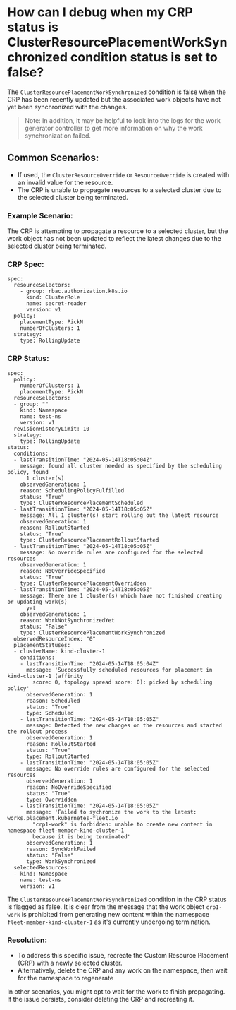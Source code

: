 # How can I debug when my CRP status is ClusterResourcePlacementWorkSynchronized condition status is set to false?

The `ClusterResourcePlacementWorkSynchronized` condition is false when the CRP has been recently updated but the associated work objects have not yet been synchronized with the changes.
> Note: In addition, it may be helpful to look into the logs for the work generator controller to get more information on why the work synchronization failed.

## Common Scenarios:
- If used, the `ClusterResourceOverride` or `ResourceOverride` is created with an invalid value for the resource.
- The CRP is unable to propagate resources to a selected cluster due to the selected cluster being terminated.

### Example Scenario:
The CRP is attempting to propagate a resource to a selected cluster, but the work object has not been updated to reflect the latest changes due to the selected cluster being terminated.

### CRP Spec:
```
spec:
  resourceSelectors:
    - group: rbac.authorization.k8s.io
      kind: ClusterRole
      name: secret-reader
      version: v1
  policy:
    placementType: PickN
    numberOfClusters: 1
  strategy:
    type: RollingUpdate
 ```

### CRP Status:
```
spec:
  policy:
    numberOfClusters: 1
    placementType: PickN
  resourceSelectors:
  - group: ""
    kind: Namespace
    name: test-ns
    version: v1
  revisionHistoryLimit: 10
  strategy:
    type: RollingUpdate
status:
  conditions:
  - lastTransitionTime: "2024-05-14T18:05:04Z"
    message: found all cluster needed as specified by the scheduling policy, found
      1 cluster(s)
    observedGeneration: 1
    reason: SchedulingPolicyFulfilled
    status: "True"
    type: ClusterResourcePlacementScheduled
  - lastTransitionTime: "2024-05-14T18:05:05Z"
    message: All 1 cluster(s) start rolling out the latest resource
    observedGeneration: 1
    reason: RolloutStarted
    status: "True"
    type: ClusterResourcePlacementRolloutStarted
  - lastTransitionTime: "2024-05-14T18:05:05Z"
    message: No override rules are configured for the selected resources
    observedGeneration: 1
    reason: NoOverrideSpecified
    status: "True"
    type: ClusterResourcePlacementOverridden
  - lastTransitionTime: "2024-05-14T18:05:05Z"
    message: There are 1 cluster(s) which have not finished creating or updating work(s)
      yet
    observedGeneration: 1
    reason: WorkNotSynchronizedYet
    status: "False"
    type: ClusterResourcePlacementWorkSynchronized
  observedResourceIndex: "0"
  placementStatuses:
  - clusterName: kind-cluster-1
    conditions:
    - lastTransitionTime: "2024-05-14T18:05:04Z"
      message: 'Successfully scheduled resources for placement in kind-cluster-1 (affinity
        score: 0, topology spread score: 0): picked by scheduling policy'
      observedGeneration: 1
      reason: Scheduled
      status: "True"
      type: Scheduled
    - lastTransitionTime: "2024-05-14T18:05:05Z"
      message: Detected the new changes on the resources and started the rollout process
      observedGeneration: 1
      reason: RolloutStarted
      status: "True"
      type: RolloutStarted
    - lastTransitionTime: "2024-05-14T18:05:05Z"
      message: No override rules are configured for the selected resources
      observedGeneration: 1
      reason: NoOverrideSpecified
      status: "True"
      type: Overridden
    - lastTransitionTime: "2024-05-14T18:05:05Z"
      message: 'Failed to sychronize the work to the latest: works.placement.kubernetes-fleet.io
        "crp1-work" is forbidden: unable to create new content in namespace fleet-member-kind-cluster-1
        because it is being terminated'
      observedGeneration: 1
      reason: SyncWorkFailed
      status: "False"
      type: WorkSynchronized
  selectedResources:
  - kind: Namespace
    name: test-ns
    version: v1
```
The `ClusterResourcePlacementWorkSynchronized` condition in the CRP status is flagged as false. It is clear from the message
that the work object `crp1-work` is prohibited from generating new content within the namespace `fleet-member-kind-cluster-1`
as it's currently undergoing termination.

### Resolution:
- To address this specific issue, recreate the Custom Resource Placement (CRP) with a newly selected cluster.
- Alternatively, delete the CRP and any work on the namespace, then wait for the namespace to regenerate

In other scenarios, you might opt to wait for the work to finish propagating. If the issue persists, consider deleting the CRP and recreating it.
